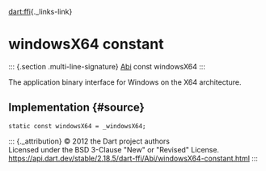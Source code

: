[dart:ffi](../../dart-ffi/dart-ffi-library){._links-link}

windowsX64 constant
===================

::: {.section .multi-line-signature}
[Abi](../abi-class) const windowsX64
:::

The application binary interface for Windows on the X64 architecture.

Implementation {#source}
--------------

``` {.language-dart data-language="dart"}
static const windowsX64 = _windowsX64;
```

::: {._attribution}
© 2012 the Dart project authors\
Licensed under the BSD 3-Clause \"New\" or \"Revised\" License.\
<https://api.dart.dev/stable/2.18.5/dart-ffi/Abi/windowsX64-constant.html>
:::
